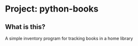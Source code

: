 # Project: python-books

## What is this?
A simple inventory program for tracking books in a home library
